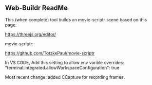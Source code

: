 ## Web-Buildr ReadMe

This (when complete) tool builds an movie-scriptr scene based on this page:

https://threejs.org/editor/

movie-scriptr:

https://github.com/TotzkePaul/movie-scriptr


In VS CODE, Add this setting to allow env varible overrides:
"terminal.integrated.allowWorkspaceConfiguration": true


Most recent change: added CCapture for recording frames.